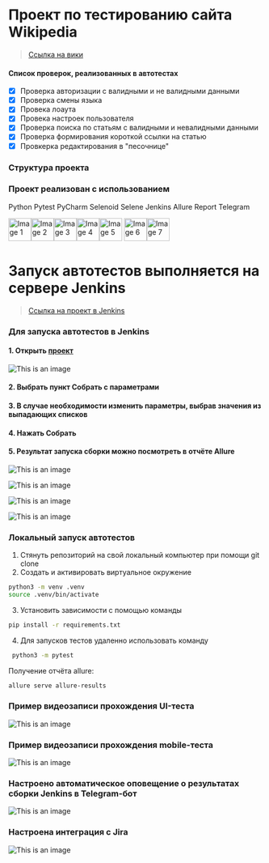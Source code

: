 # Проект по тестированию сайта Wikipedia

> <a target="_blank" href="https://en.wikipedia.org/wiki/Main_Page">Ссылка на  вики</a>

#### Список проверок, реализованных в автотестах

- [x] Проверка авторизации с валидными и не валидными данными
- [x] Проверка смены языка
- [x] Провека лоаута
- [x] Провека настроек пользователя
- [x] Проверка поиска по статьям с валидными и невалидными данными
- [x] Проверка формирования короткой ссылки на статью
- [x] Провкерка редактирования в "песочнице"

### Структура проекта

### Проект реализован с использованием

Python Pytest PyCharm Selenoid Selene Jenkins Allure Report Telegram

<img src="/design/logos/python-original.svg" alt="Image 1" width="45" height="45"><img src="/design/logos/pytest-original.svg" alt="Image 2" width="45" height="45"><img src="/design/logos/PyCharm_Icon.svg" alt="Image 3" width="45" height="45"><img src="/design/logos/selenoid.png" alt="Image 4" width="45" height="45"><img src="/design/logos/jenkins-original.svg" alt="Image 5" width="45" height="45">
<img src="/design/logos/allure.png" alt="Image 6" width="45" height="45"><img src="/design/logos/telegram.svg" alt="Image 7" width="45" height="45">

# Запуск автотестов выполняется на сервере Jenkins

> <a target="_blank" href="https://jenkins.autotests.cloud/job/009-AnnaKaktus_qaguru_09-15/">Ссылка на проект в
> Jenkins</a>

### Для запуска автотестов в Jenkins

#### 1. Открыть <a target="_blank" href="https://jenkins.autotests.cloud/job/009-AnnaKaktus_qaguru_09-15/">проект</a>

![This is an image](/design/screens/jenkins.png)

#### 2. Выбрать пункт **Собрать с параметрами**

#### 3. В случае необходимости изменить параметры, выбрав значения из выпадающих списков

#### 4. Нажать **Собрать**

#### 5. Результат запуска сборки можно посмотреть в отчёте Allure

![This is an image](/design/screens/allure_screen.png)

![This is an image](/design/screens/allure_screen_1.png)

![This is an image](/design/screens/allure_screen_2.png)

![This is an image](/design/screens/allure_screen_3.png)

### Локальный запуск автотестов

1. Стянуть репозиторий на свой локальный компьютер при помощи git clone
2. Создать и активировать виртуальное окружение

  ```bash
  python3 -m venv .venv
  source .venv/bin/activate
  ```

3. Установить зависимости с помощью команды

  ```bash
  pip install -r requirements.txt
  ```

4. Для запусков тестов удаленно использовать команду

  ```bash
   python3 -m pytest
  ```

Получение отчёта allure:

```bash
allure serve allure-results
``` 

### Пример видеозаписи прохождения UI-теста

![This is an image](/design/screens/test_video.gif)

### Пример видеозаписи прохождения mobile-теста
![This is an image](/design/screens/mobile_video.gif)

### Настроено автоматическое оповещение о результатах сборки Jenkins в Telegram-бот

![This is an image](/design/screens/tg_screen.png)

### Настроена интеграция с Jira

![This is an image](/design/screens/jira_screen.png)
